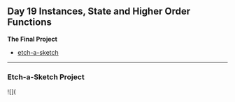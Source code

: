 ## Day 19 Instances, State and Higher Order Functions

**The Final Project**

- [etch-a-sketch](https://replit.com/@supercodr/day-19-start)

---

### Etch-a-Sketch Project

![](